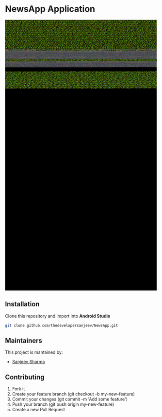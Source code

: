 # NewsApp Application

![](record.gif)

## Installation
Clone this repository and import into **Android Studio**
```bash
git clone github.com/thedevelopersanjeev/NewsApp.git
```

## Maintainers
This project is mantained by:
* [Sanjeev Sharma](http://github.com/thedevelopersanjeev)


## Contributing

1. Fork it
2. Create your feature branch (git checkout -b my-new-feature)
3. Commit your changes (git commit -m 'Add some feature')
4. Push your branch (git push origin my-new-feature)
5. Create a new Pull Request
